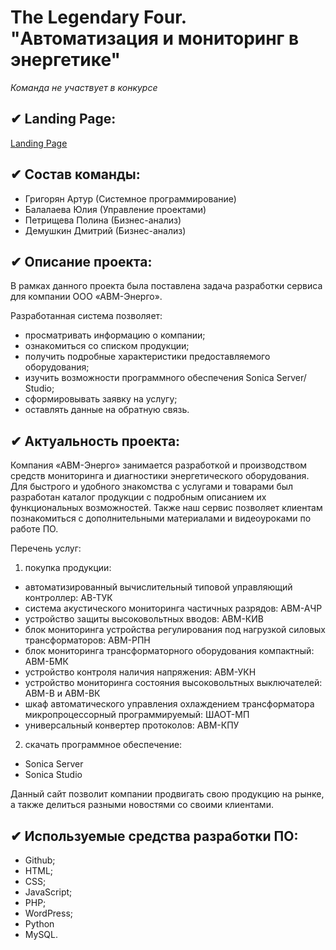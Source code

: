 # The Legendary Four. "Автоматизация и мониторинг в энергетике"
*Команда не участвует в конкурсе*
## ✔ Landing Page:
[Landing Page]()
## ✔ Состав команды:
* Григорян Артур (Системное программирование)
* Балалаева Юлия (Управление проектами)
* Петрищева Полина (Бизнес-анализ)
* Демушкин Дмитрий (Бизнес-анализ)
## ✔ Описание проекта:
В рамках данного проекта была поставлена задача разработки сервиса для компании ООО «АВМ-Энерго».

Разработанная система позволяет:
* просматривать информацию о компании;
* ознакомиться со списком продукции;
* получить подробные характеристики предоставляемого оборудования;
* изучить возможности программного обеспечения Sonica Server/ Studio;
* сформировывать заявку на услугу;
* оставлять данные на обратную связь.
## ✔ Актуальность проекта:
Компания «АВМ-Энерго» занимается разработкой и производством средств мониторинга и диагностики энергетического оборудования. Для быстрого и удобного знакомства с услугами и товарами был разработан каталог продукции с подробным описанием их функциональных возможностей. Также наш сервис позволяет клиентам познакомиться с дополнительными материалами и видеоуроками по работе ПО.

Перечень услуг:
1. покупка продукции:
* автоматизированный вычислительный типовой управляющий контроллер: АВ-ТУК
* система акустического мониторинга частичных разрядов: АВМ-АЧР
* устройство защиты высоковольтных вводов: АВМ-КИВ
* блок мониторинга устройства регулирования под нагрузкой силовых трансформаторов: АВМ-РПН
* блок мониторинга трансформаторного оборудования компактный: АВМ-БМК
* устройство контроля наличия напряжения: АВМ-УКН
* устройство мониторинга состояния высоковольтных выключателей: АВМ-В и АВМ-ВК
* шкаф автоматического управления охлаждением трансформатора микропроцессорный программируемый: ШАОТ-МП
* универсальный конвертер протоколов: АВМ-КПУ
2. скачать программное обеспечение:
* Sonica Server
* Sonica Studio

Данный сайт позволит компании продвигать свою продукцию на рынке, а также делиться разными новостями со своими клиентами.
## ✔ Используемые средства разработки ПО:
* Github;
* HTML;
* CSS;
* JavaScript;
* PHP;
* WordPress;
* Python
* MySQL.
